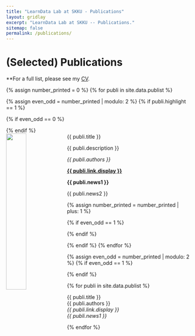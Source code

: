 ```yaml
---
title: "LearnData Lab at SKKU - Publications"
layout: gridlay
excerpt: "LearnData Lab at SKKU -- Publications."
sitemap: false
permalink: /publications/
---
```



# (Selected) Publications

<!-- ## Group highlights

<!-- (For a full list see [below](#full-list)) -->
**For a full list, please see my [CV](http://hogunpark.com/about/cv.pdf).
 <!-- or go to [Google Scholar](https://scholar.google.ch/citations?user=TqxYWZsAAAAJ), [ResearcherID](https://www.researcherid.com/rid/D-7763-2012)) -->

{% assign number_printed = 0 %}
{% for publi in site.data.publist %}

{% assign even_odd = number_printed | modulo: 2 %}
{% if publi.highlight == 1 %}

{% if even_odd == 0 %}
<div class="row">
{% endif %}

<div class="col-sm-6 clearfix">
 <div class="well">
  <pubtit>{{ publi.title }}</pubtit>
  <img src="{{ site.url }}{{ site.baseurl }}/images/pubpic/{{ publi.image }}" class="img-responsive" width="33%" style="float: left" />
  <p>{{ publi.description }}</p>
  <p><em>{{ publi.authors }}</em></p>
  <p><strong><a href="{{ publi.link.url }}">{{ publi.link.display }}</a></strong></p>
  <p class="text-danger"><strong> {{ publi.news1 }}</strong></p>
  <p> {{ publi.news2 }}</p>
 </div>
</div>

{% assign number_printed = number_printed | plus: 1 %}

{% if even_odd == 1 %}
</div>
{% endif %}

{% endif %}
{% endfor %}

{% assign even_odd = number_printed | modulo: 2 %}
{% if even_odd == 1 %}
</div>
{% endif %}

<!-- <p> &nbsp; </p>  -->


<!-- ## Selected List -->

{% for publi in site.data.publist %}

  {{ publi.title }} <br />
  {{ publi.authors }} <br /> <em>{{ publi.link.display }}</em> <br />
  <em>{{ publi.news1 }} </em>

{% endfor %}


